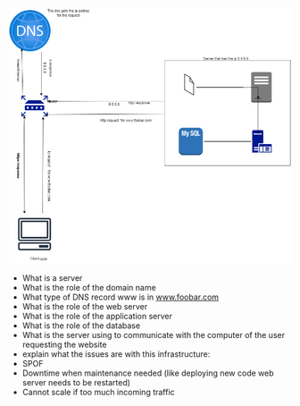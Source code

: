 ![web infrastructure with one server image](./0-simple_web_stack.png)
- What is a server
- What is the role of the domain name
- What type of DNS record www is in www.foobar.com
- What is the role of the web server
- What is the role of the application server
- What is the role of the database
- What is the server using to communicate with the computer of the user requesting the website
- explain what the issues are with this infrastructure:
- SPOF
- Downtime when maintenance needed (like deploying new code web server needs to be restarted)
- Cannot scale if too much incoming traffic
